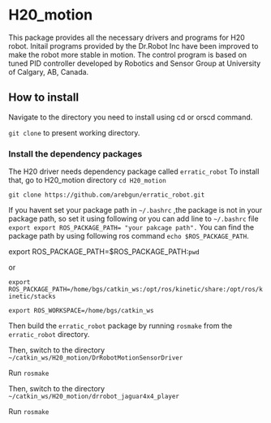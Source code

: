 # H20_motion
This package provides all the necessary drivers and programs for H20 robot. Initail programs provided by the Dr.Robot Inc have been improved to make the robot more stable in motion. The control program is based on tuned PID controller developed by Robotics and Sensor Group at University of Calgary, AB, Canada.

## How to install
Navigate to the directory you need to install using cd or orscd command.

`git clone` to present working directory.

### Install the dependency packages
The H20 driver needs dependency package called `erratic_robot`
To install that, go to H20_motion directory `cd H20_motion`

`git clone https://github.com/arebgun/erratic_robot.git `

If you havent set your package path in `~/.bashrc` ,the package is not in your package path, so set it using following or you can add line to `~/.bashrc` file `export export ROS_PACKAGE_PATH= "your pakcage path".` You can find the package path by using following ros command `echo $ROS_PACKAGE_PATH`.

export ROS_PACKAGE_PATH=$ROS_PACKAGE_PATH:`pwd`

or  

`export ROS_PACKAGE_PATH=/home/bgs/catkin_ws:/opt/ros/kinetic/share:/opt/ros/kinetic/stacks`

`export ROS_WORKSPACE=/home/bgs/catkin_ws`

Then build the `erratic_robot` package by running `rosmake`   from the `erratic_robot` directory.

Then, switch to the directory `~/catkin_ws/H20_motion/DrRobotMotionSensorDriver`

Run `rosmake`

Then, switch to the directory `~/catkin_ws/H20_motion/drrobot_jaguar4x4_player`

Run `rosmake`
